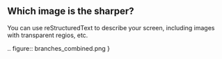 Which image is the sharper?
----------------------------

You can use reStructuredText to describe your screen,
including images with transparent regios, etc.

.. figure:: branches_combined.png
}
